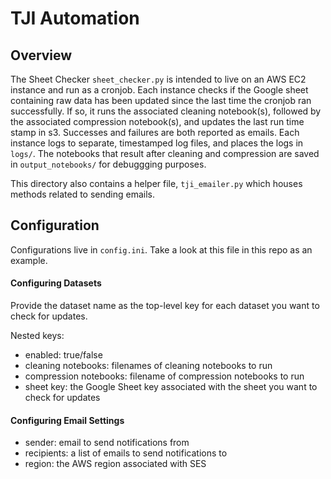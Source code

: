 # TJI Automation
## Overview
The Sheet Checker `sheet_checker.py` is intended to live on an AWS EC2 instance and run as a cronjob. Each instance checks if the Google sheet containing raw data has been updated since the last time the cronjob ran successfully. If so, it runs the associated cleaning notebook(s), followed by the associated compression notebook(s), and updates the last run time stamp in s3. Successes and failures are both reported as emails. Each instance logs to separate, timestamped log files, and places the logs in `logs/`. The notebooks that result after cleaning and compression are saved in `output_notebooks/` for debuggging purposes.

This directory also contains a helper file, `tji_emailer.py` which houses methods related to sending emails.

## Configuration
Configurations live in `config.ini`. Take a look at this file in this repo as an example.

#### Configuring Datasets
Provide the dataset name as the top-level key for each dataset you want to check for updates.

Nested keys:
* enabled: true/false
* cleaning notebooks: filenames of cleaning notebooks to run
* compression notebooks: filename of compression notebooks to run
* sheet key: the Google Sheet key associated with the sheet you want to check for updates

#### Configuring Email Settings
* sender: email to send notifications from
* recipients: a list of emails to send notifications to
* region: the AWS region associated with SES






